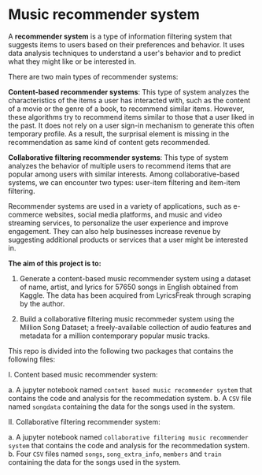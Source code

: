 # Music recommender system

A **recommender system** is a type of information filtering system that suggests items to users based on their preferences and behavior. It uses data analysis techniques to understand a user's behavior and to predict what they might like or be interested in.

There are two main types of recommender systems:

**Content-based recommender systems**: This type of system analyzes the characteristics of the items a user has interacted with, such as the content of a movie or the genre of a book, to recommend similar items. However, these algorithms try to recommend items similar to those that a user liked in the past. It does not rely on a user sign-in mechanism to generate this often temporary profile. As a result, the surprisal element is missing in the recommendation as same kind of content gets recommended.

**Collaborative filtering recommender systems**: This type of system analyzes the behavior of multiple users to recommend items that are popular among users with similar interests. Among collaborative-based systems, we can encounter two types: user-item filtering and item-item filtering.

Recommender systems are used in a variety of applications, such as e-commerce websites, social media platforms, and music and video streaming services, to personalize the user experience and improve engagement. They can also help businesses increase revenue by suggesting additional products or services that a user might be interested in.

**The aim of this project is to:**

1) Generate a content-based music recommender system using a dataset of name, artist, and lyrics for 57650 songs in English obtained from Kaggle. The data has been acquired from LyricsFreak through scraping by the author.

2) Build a collaborative filtering music recommeder system using the Million Song Dataset; a freely-available collection of audio features and metadata for a million contemporary popular music tracks.

This repo is divided into the following two packages that contains the following files:
    
I. Content based music recommender system:

a.  A jupyter notebook named `content based music recommender system` that contains the code and analysis for the recommedation system.
b.  A `CSV` file named `songdata` containing the data for the songs used in the system.

II. Collaborative filtering recommender system:

a. A jupyter notebook named `collaborative filtering music recommender system` that contains the code and analysis for the recommedation system.
b. Four `CSV` files named `songs`, `song_extra_info`, `members` and `train` containing the data for the songs used in the system.
